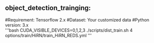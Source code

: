 ## object_detection_trainging: 

#Requirement: Tensorflow 2.x 
#Dataset: Your customized data 
#Python version: 3.x  
'''bash
CUDA_VISIBLE_DEVICES=0,1,2,3 ./scripts/dist_train.sh 4 options/train/HiRN/train_HiRN_REDS.yml
'''

